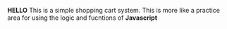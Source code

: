 **HELLO**
  This is a simple shopping cart system. This is more like a practice area for using the logic and fucntions of **Javascript**
